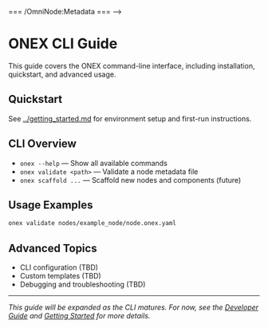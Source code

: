 <!-- === OmniNode:Metadata ===
<!-- metadata_version: 0.1.0 -->
<!-- schema_version: 1.1.0 -->
<!-- uuid: 103bd77d-0e73-4cbe-9755-a5139500889b -->
<!-- name: index.md -->
<!-- version: 1.0.0 -->
<!-- author: OmniNode Team -->
<!-- created_at: 2025-05-19T16:20:00.203453 -->
<!-- last_modified_at: 2025-05-19T16:20:00.203455 -->
<!-- description: Stamped Markdown file: index.md -->
<!-- state_contract: none -->
<!-- lifecycle: active -->
<!-- hash: 24ec29f7a1ad8b410c34940b48d0445b73074836134b80a1bb66a109d084c167 -->
<!-- entrypoint: {'type': 'markdown', 'target': 'index.md'} -->
<!-- namespace: onex.stamped.index.md -->
<!-- meta_type: tool -->
=== /OmniNode:Metadata === -->

# ONEX CLI Guide

This guide covers the ONEX command-line interface, including installation, quickstart, and advanced usage.

## Quickstart

See [../getting_started.md](../getting_started.md) for environment setup and first-run instructions.

## CLI Overview

- `onex --help` — Show all available commands
- `onex validate <path>` — Validate a node metadata file
- `onex scaffold ...` — Scaffold new nodes and components (future)

## Usage Examples

```bash
onex validate nodes/example_node/node.onex.yaml
```

## Advanced Topics

- CLI configuration (TBD)
- Custom templates (TBD)
- Debugging and troubleshooting (TBD)

---

*This guide will be expanded as the CLI matures. For now, see the [Developer Guide](../../nodes/developer_guide.md) and [Getting Started](../getting_started.md) for more details.* 
